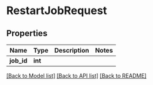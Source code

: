 # RestartJobRequest

## Properties
Name | Type | Description | Notes
------------ | ------------- | ------------- | -------------
**job_id** | **int** |  | 

[[Back to Model list]](../README.md#documentation-for-models) [[Back to API list]](../README.md#documentation-for-api-endpoints) [[Back to README]](../README.md)


